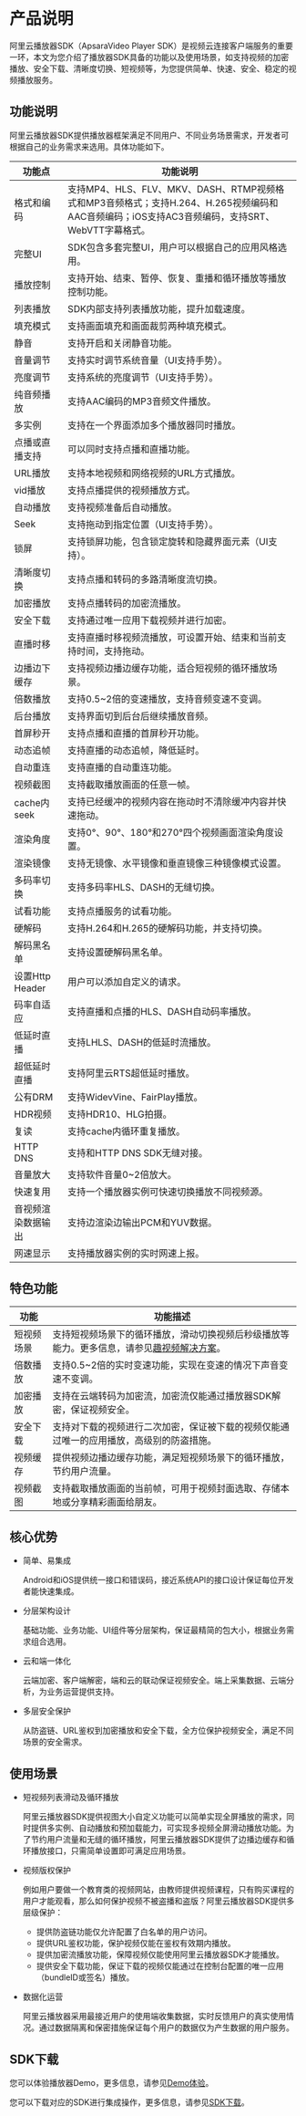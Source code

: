 # 产品说明

阿里云播放器SDK（ApsaraVideo Player SDK）是视频云连接客户端服务的重要一环，本文为您介绍了播放器SDK具备的功能以及使用场景，如支持视频的加密播放、安全下载、清晰度切换、短视频等，为您提供简单、快速、安全、稳定的视频播放服务。

## 功能说明

阿里云播放器SDK提供播放器框架满足不同用户、不同业务场景需求，开发者可根据自己的业务需求来选用。具体功能如下。

|功能点|功能说明|
|---|----|
|格式和编码|支持MP4、HLS、FLV、MKV、DASH、RTMP视频格式和MP3音频格式；支持H.264、H.265视频编码和AAC音频编码；iOS支持AC3音频编码，支持SRT、WebVTT字幕格式。|
|完整UI|SDK包含多套完整UI，用户可以根据自己的应用风格选用。|
|播放控制|支持开始、结束、暂停、恢复、重播和循环播放等播放控制功能。|
|列表播放|SDK内部支持列表播放功能，提升加载速度。|
|填充模式|支持画面填充和画面裁剪两种填充模式。|
|静音|支持开启和关闭静音功能。|
|音量调节|支持实时调节系统音量（UI支持手势）。|
|亮度调节|支持系统的亮度调节（UI支持手势）。|
|纯音频播放|支持AAC编码的MP3音频文件播放。|
|多实例|支持在一个界面添加多个播放器同时播放。|
|点播或直播支持|可以同时支持点播和直播功能。|
|URL播放|支持本地视频和网络视频的URL方式播放。|
|vid播放|支持点播提供的视频播放方式。|
|自动播放|支持视频准备后自动播放。|
|Seek|支持拖动到指定位置（UI支持手势）。|
|锁屏|支持锁屏功能，包含锁定旋转和隐藏界面元素（UI支持）。|
|清晰度切换|支持点播和转码的多路清晰度流切换。|
|加密播放|支持点播转码的加密流播放。|
|安全下载|支持通过唯一应用下载视频并进行加密。|
|直播时移|支持直播时移视频流播放，可设置开始、结束和当前支持时间，支持拖动。|
|边播边下缓存|支持视频边播边缓存功能，适合短视频的循环播放场景。|
|倍数播放|支持0.5~2倍的变速播放，支持音频变速不变调。|
|后台播放|支持界面切到后台后继续播放音频。|
|首屏秒开|支持点播和直播的首屏秒开功能。|
|动态追帧|支持直播的动态追帧，降低延时。|
|自动重连|支持直播的自动重连功能。|
|视频截图|支持截取播放画面的任意一帧。|
|cache内seek|支持已经缓冲的视频内容在拖动时不清除缓冲内容并快速拖动。|
|渲染角度|支持0°、90°、180°和270°四个视频画面渲染角度设置。|
|渲染镜像|支持无镜像、水平镜像和垂直镜像三种镜像模式设置。|
|多码率切换|支持多码率HLS、DASH的无缝切换。|
|试看功能|支持点播服务的试看功能。|
|硬解码|支持H.264和H.265的硬解码功能，并支持切换。|
|解码黑名单|支持设置硬解码黑名单。|
|设置Http Header|用户可以添加自定义的请求。|
|码率自适应|支持直播和点播的HLS、DASH自动码率播放。|
|低延时直播|支持LHLS、DASH的低延时流播放。|
|超低延时直播|支持阿里云RTS超低延时播放。|
|公有DRM|支持WidevVine、FairPlay播放。|
|HDR视频|支持HDR10、HLG拍摄。|
|复读|支持cache内循环重复播放。|
|HTTP DNS|支持和HTTP DNS SDK无缝对接。|
|音量放大|支持软件音量0~2倍放大。|
|快速复用|支持一个播放器实例可快速切换播放不同视频源。|
|音视频渲染数据输出|支持边渲染边输出PCM和YUV数据。|
|网速显示|支持播放器实例的实时网速上报。|

## 特色功能

|功能|功能描述|
|--|----|
|短视频场景|支持短视频场景下的循环播放，滑动切换视频后秒级播放等能力。更多信息，请参见[趣视频解决方案](/intl.zh-CN/趣视频解决方案/简介.md)。|
|倍数播放|支持0.5~2倍的实时变速功能，实现在变速的情况下声音变速不变调。|
|加密播放|支持在云端转码为加密流，加密流仅能通过播放器SDK解密，保证视频安全。|
|安全下载|支持对下载的视频进行二次加密，保证被下载的视频仅能通过唯一的应用播放，高级别的防盗措施。|
|视频缓存|提供视频边播边缓存功能，满足短视频场景下的循环播放，节约用户流量。|
|视频截图|支持截取播放画面的当前帧，可用于视频封面选取、存储本地或分享精彩画面给朋友。|

## 核心优势

-   简单、易集成

    Android和iOS提供统一接口和错误码，接近系统API的接口设计保证每位开发者能快速集成。

-   分层架构设计

    基础功能、业务功能、UI组件等分层架构，保证最精简的包大小，根据业务需求组合选用。

-   云和端一体化

    云端加密、客户端解密，端和云的联动保证视频安全。端上采集数据、云端分析，为业务运营提供支持。

-   多层安全保护

    从防盗链、URL鉴权到加密播放和安全下载，全方位保护视频安全，满足不同场景的安全需求。


## 使用场景

-   短视频列表滑动及循环播放

    阿里云播放器SDK提供视图大小自定义功能可以简单实现全屏播放的需求，同时提供多实例、自动播放和预加载能力，可实现多视频全屏滑动播放功能。为了节约用户流量和无缝的循环播放，阿里云播放器SDK提供了边播边缓存和循环播放接口，只需简单设置即可满足应用场景。

-   视频版权保护

    例如用户要做一个教育类的视频网站，由教师提供视频课程，只有购买课程的用户才能观看，那么如何保护视频不被盗播和盗版？阿里云播放器SDK提供多层级保护：

    -   提供防盗链功能仅允许配置了白名单的用户访问。
    -   提供URL鉴权功能，保护视频仅能在鉴权有效期内播放。
    -   提供加密流播放功能，保障视频仅能使用阿里云播放器SDK才能播放。
    -   提供安全下载功能，保证下载的视频仅能通过在控制台配置的唯一应用（bundleID或签名）播放。
-   数据化运营

    阿里云播放器采用最接近用户的使用端收集数据，实时反馈用户的真实使用情况。通过数据隔离和保密措施保证每个用户的数据仅为产生数据的用户服务。


## SDK下载

您可以体验播放器Demo，更多信息，请参见[Demo体验](/intl.zh-CN/快速入门/Demo体验.md)。

您可以下载对应的SDK进行集成操作，更多信息，请参见[SDK下载](/intl.zh-CN/SDK下载/SDK下载.md)。

